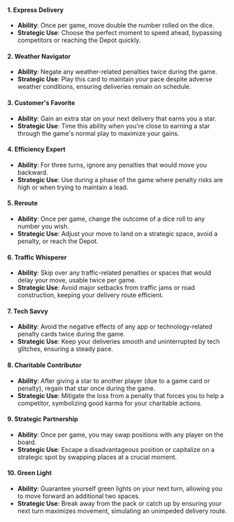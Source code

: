#### 1. Express Delivery
- **Ability**: Once per game, move double the number rolled on the dice.
- **Strategic Use**: Choose the perfect moment to speed ahead, bypassing competitors or reaching the Depot quickly.

#### 2. Weather Navigator
- **Ability**: Negate any weather-related penalties twice during the game.
- **Strategic Use**: Play this card to maintain your pace despite adverse weather conditions, ensuring deliveries remain on schedule.

#### 3. Customer's Favorite
- **Ability**: Gain an extra star on your next delivery that earns you a star.
- **Strategic Use**: Time this ability when you're close to earning a star through the game's normal play to maximize your gains.

#### 4. Efficiency Expert
- **Ability**: For three turns, ignore any penalties that would move you backward.
- **Strategic Use**: Use during a phase of the game where penalty risks are high or when trying to maintain a lead.

#### 5. Reroute
- **Ability**: Once per game, change the outcome of a dice roll to any number you wish.
- **Strategic Use**: Adjust your move to land on a strategic space, avoid a penalty, or reach the Depot.

#### 6. Traffic Whisperer
- **Ability**: Skip over any traffic-related penalties or spaces that would delay your move, usable twice per game.
- **Strategic Use**: Avoid major setbacks from traffic jams or road construction, keeping your delivery route efficient.

#### 7. Tech Savvy
- **Ability**: Avoid the negative effects of any app or technology-related penalty cards twice during the game.
- **Strategic Use**: Keep your deliveries smooth and uninterrupted by tech glitches, ensuring a steady pace.

#### 8. Charitable Contributor
- **Ability**: After giving a star to another player (due to a game card or penalty), regain that star once during the game.
- **Strategic Use**: Mitigate the loss from a penalty that forces you to help a competitor, symbolizing good karma for your charitable actions.

#### 9. Strategic Partnership
- **Ability**: Once per game, you may swap positions with any player on the board.
- **Strategic Use**: Escape a disadvantageous position or capitalize on a strategic spot by swapping places at a crucial moment.

#### 10. Green Light
- **Ability**: Guarantee yourself green lights on your next turn, allowing you to move forward an additional two spaces.
- **Strategic Use**: Break away from the pack or catch up by ensuring your next turn maximizes movement, simulating an unimpeded delivery route.
